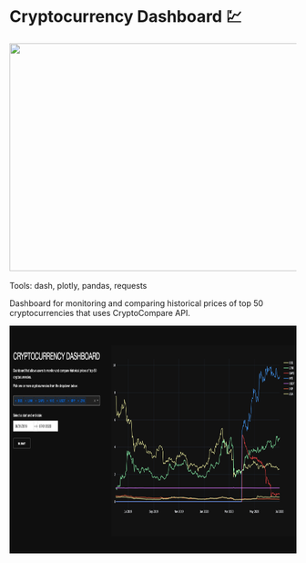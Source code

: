 # Cryptocurrency Dashboard :chart:

<img src="https://i.gyazo.com/64a7a68f1ac63f3163b47dceb2b715d5.gif"  width=900, height = 400 />


Tools: dash, plotly, pandas, requests

Dashboard for monitoring and comparing historical prices of top 50 cryptocurrencies that uses CryptoCompare API. 


<img src='images/dashboard.png' width=900 height = 400 />
